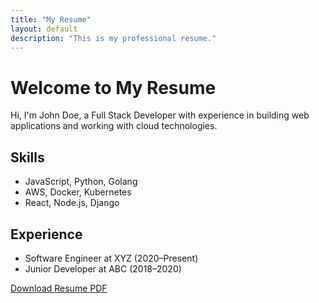 ```yaml
---
title: "My Resume"
layout: default
description: "This is my professional resume."
---
```


# Welcome to My Resume

Hi, I'm John Doe, a Full Stack Developer with experience in building web applications and working with cloud technologies.

## Skills
- JavaScript, Python, Golang
- AWS, Docker, Kubernetes
- React, Node.js, Django

## Experience
- Software Engineer at XYZ (2020–Present)
- Junior Developer at ABC (2018–2020)

[Download Resume PDF](resume.pdf)
